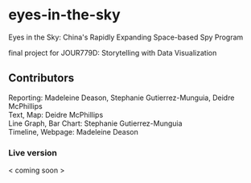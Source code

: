 # eyes-in-the-sky
Eyes in the Sky: China's Rapidly Expanding Space-based Spy Program
<br>

final project for JOUR779D: Storytelling with Data Visualization
## Contributors
Reporting: Madeleine Deason, Stephanie Gutierrez-Munguia, Deidre McPhillips 
<br>
Text, Map: Deidre McPhillips 
<br>
Line Graph, Bar Chart: Stephanie Gutierrez-Munguia 
<br>
Timeline, Webpage: Madeleine Deason

### Live version
< coming soon >
